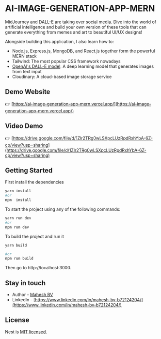# AI-IMAGE-GENERATION-APP-MERN



MidJourney and DALL-E are taking over social media. Dive into the world of artificial intelligence and build your own version of these tools that can generate everything from memes and art to beautiful UI/UX designs!

Alongside building this application, I also learn how to:

- Node.js, Express.js, MongoDB, and React.js together form the powerful MERN stack
- Tailwind: The most popular CSS framework nowadays
- [OpenAI's DALL-E model](https://platform.openai.com/docs/introduction): A deep learning model that generates images from text input
- Cloudinary: A cloud-based image storage service


## Demo Website
:point_right: [https://ai-image-generation-app-mern.vercel.app/](https://ai-image-generation-app-mern.vercel.app/)

## Video Demo
:point_right:  [https://drive.google.com/file/d/1Zlr2TRg0wLSXpcLUzRpdRxhYbA-6Z-cp/view?usp=sharing](https://drive.google.com/file/d/1Zlr2TRg0wLSXpcLUzRpdRxhYbA-6Z-cp/view?usp=sharing)

## Getting Started
First install the dependencies

```bash
yarn install
#or
npm  install
```

To start the project  using any of the following commands:

```bash
yarn run dev
#or
npm run dev
```

To build the project and run it

```bash
yarn build

#or
npm run build

```

Then go to http://localhost:3000.

## Stay in touch

- Author - [Mahesh BV](maheshbv7090@gmail.com)
- LinkedIn - [https://www.linkedin.com/in/mahesh-bv-b72124204/](https://www.linkedin.com/in/mahesh-bv-b72124204/)


## License

Nest is [MIT licensed](LICENSE).
